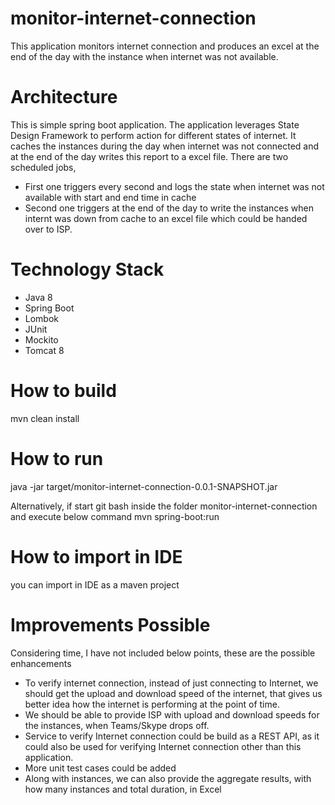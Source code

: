 # monitor-internet-connection

This application monitors internet connection and produces an excel at the end of the day with the instance when internet was not available.

# Architecture

This is simple spring boot application. The application leverages State Design Framework to perform action for different states of internet.
It caches the instances during the day when internet was not connected and at the end of the day writes this report to a excel file.
There are two scheduled jobs,
- First one triggers every second and logs the state when internet was not available with start and end time in cache
- Second one triggers at the end of the day to write the instances when internt was down from cache to an excel file which could be handed over to ISP.


# Technology Stack
* Java 8
* Spring Boot
* Lombok
* JUnit
* Mockito
* Tomcat 8


# How to build
mvn clean install


# How to run
java -jar target/monitor-internet-connection-0.0.1-SNAPSHOT.jar

Alternatively, if start git bash inside the folder monitor-internet-connection and execute below command
mvn spring-boot:run

# How to import in IDE
you can import in IDE as a maven project


# Improvements Possible

Considering time, I have not included below points, these are the possible enhancements


* To verify internet connection, instead of just connecting to Internet, we should get the upload and download speed of the internet, that gives us better idea how the internet is performing at the point of time.
* We should be able to provide ISP with upload and download speeds for the instances, when Teams/Skype drops off.
* Service to verify Internet connection could be build as a REST API, as it could also be used for verifying Internet connection other than this application.
* More unit test cases could be added
* Along with instances, we can also provide the aggregate results, with how many instances and total duration, in Excel




	
	